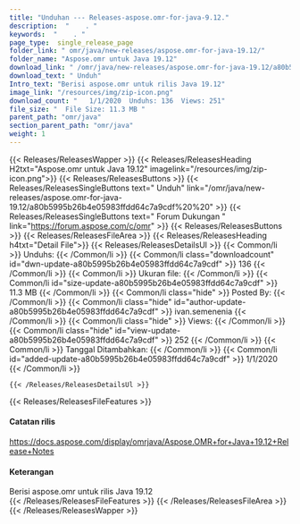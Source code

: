 ```yaml
---
title: "Unduhan --- Releases-aspose.omr-for-java-9.12." 
description:  "    . " 
keywords:  "    . " 
page_type:  single_release_page
folder_link: " omr/java/new-releases/aspose.omr-for-java-19.12/"
folder_name: "Aspose.omr untuk Java 19.12"
download_link: " /omr/java/new-releases/aspose.omr-for-java-19.12/a80b5995b26b4e05983ffdd64c7a9cdf"
download_text: " Unduh"
Intro_text: "Berisi aspose.omr untuk rilis Java 19.12"
image_link: "/resources/img/zip-icon.png"
download_count: "   1/1/2020  Unduhs: 136  Views: 251"
file_size: "  File Size: 11.3 MB "
parent_path: "omr/java"
section_parent_path: "omr/java"
weight: 1
---
```


{{< Releases/ReleasesWapper >}}
  {{< Releases/ReleasesHeading H2txt="Aspose.omr untuk Java 19.12" imagelink="/resources/img/zip-icon.png">}}
  {{< Releases/ReleasesButtons >}}
    {{< Releases/ReleasesSingleButtons text=" Unduh" link="/omr/java/new-releases/aspose.omr-for-java-19.12/a80b5995b26b4e05983ffdd64c7a9cdf%20%20" >}}
    {{< Releases/ReleasesSingleButtons text=" Forum Dukungan " link="https://forum.aspose.com/c/omr" >}}
  {{< Releases/ReleasesButtons >}}
  {{< Releases/ReleasesFileArea >}}
    {{< Releases/ReleasesHeading h4txt="Detail File">}}
    {{< Releases/ReleasesDetailsUl >}}
            {{< Common/li  >}} Unduhs: {{< /Common/li >}} 
      {{< Common/li class="downloadcount" id="dwn-update-a80b5995b26b4e05983ffdd64c7a9cdf" >}} 136 {{< /Common/li >}} 
      {{< Common/li  >}} Ukuran file: {{< /Common/li >}} 
      {{< Common/li id="size-update-a80b5995b26b4e05983ffdd64c7a9cdf" >}} 11.3 MB {{< /Common/li >}} 
      {{< Common/li  class="hide" >}} Posted By: {{< /Common/li >}} 
      {{< Common/li class="hide" id="author-update-a80b5995b26b4e05983ffdd64c7a9cdf" >}} ivan.semenenia {{< /Common/li >}} 
      {{< Common/li class="hide"  >}} Views: {{< /Common/li >}} 
      {{< Common/li class="hide" id="view-update-a80b5995b26b4e05983ffdd64c7a9cdf" >}} 252 {{< /Common/li >}} 
      {{< Common/li  >}} Tanggal Ditambahkan: {{< /Common/li >}} 
      {{< Common/li id="added-update-a80b5995b26b4e05983ffdd64c7a9cdf" >}} 1/1/2020 {{< /Common/li >}} 

    {{< /Releases/ReleasesDetailsUl >}}

  {{< Releases/ReleasesFileFeatures >}}
      <h4>Catatan rilis</h4><div><a href="https://docs.aspose.com/display/omrjava/Aspose.OMR+for+Java+19.12+Release+Notes">https://docs.aspose.com/display/omrjava/Aspose.OMR+for+Java+19.12+Release+Notes</a></div><h4>Keterangan</h4><div class="HTMLDescription">Berisi aspose.omr untuk rilis Java 19.12</div>
  {{< /Releases/ReleasesFileFeatures >}}
 {{< /Releases/ReleasesFileArea >}}
{{< /Releases/ReleasesWapper >}}



